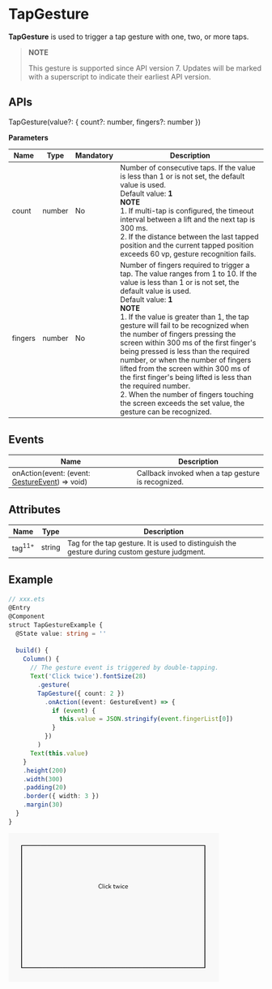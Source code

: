 # TapGesture

**TapGesture** is used to trigger a tap gesture with one, two, or more taps.

>  **NOTE**
>
>  This gesture is supported since API version 7. Updates will be marked with a superscript to indicate their earliest API version.


## APIs

TapGesture(value?: { count?: number, fingers?: number })

**Parameters**

| Name| Type| Mandatory| Description|
| -------- | -------- | -------- | -------- |
| count | number | No| Number of consecutive taps. If the value is less than 1 or is not set, the default value is used.<br>Default value: **1**<br>**NOTE**<br>1. If multi-tap is configured, the timeout interval between a lift and the next tap is 300 ms.<br>2. If the distance between the last tapped position and the current tapped position exceeds 60 vp, gesture recognition fails.|
| fingers | number | No| Number of fingers required to trigger a tap. The value ranges from 1 to 10. If the value is less than 1 or is not set, the default value is used.<br>Default value: **1**<br>**NOTE**<br>1. If the value is greater than 1, the tap gesture will fail to be recognized when the number of fingers pressing the screen within 300 ms of the first finger's being pressed is less than the required number, or when the number of fingers lifted from the screen within 300 ms of the first finger's being lifted is less than the required number.<br>2. When the number of fingers touching the screen exceeds the set value, the gesture can be recognized. |


## Events

| Name| Description|
| -------- | -------- |
| onAction(event: (event: [GestureEvent](ts-gesture-settings.md#gestureevent)) =&gt; void) | Callback invoked when a tap gesture is recognized.|

## Attributes

| Name| Type   |Description                                       |
| ----  | ------  | ---------------------------------------- |
| tag<sup>11+</sup>   | string  | Tag for the tap gesture. It is used to distinguish the gesture during custom gesture judgment.|

## Example

```ts
// xxx.ets
@Entry
@Component
struct TapGestureExample {
  @State value: string = ''

  build() {
    Column() {
      // The gesture event is triggered by double-tapping.
      Text('Click twice').fontSize(28)
        .gesture(
        TapGesture({ count: 2 })
          .onAction((event: GestureEvent) => {
            if (event) {
              this.value = JSON.stringify(event.fingerList[0])
            }
          })
        )
      Text(this.value)
    }
    .height(200)
    .width(300)
    .padding(20)
    .border({ width: 3 })
    .margin(30)
  }
}
```

![en-us_image_0000001256858417](figures/en-us_image_0000001256858417.gif)
